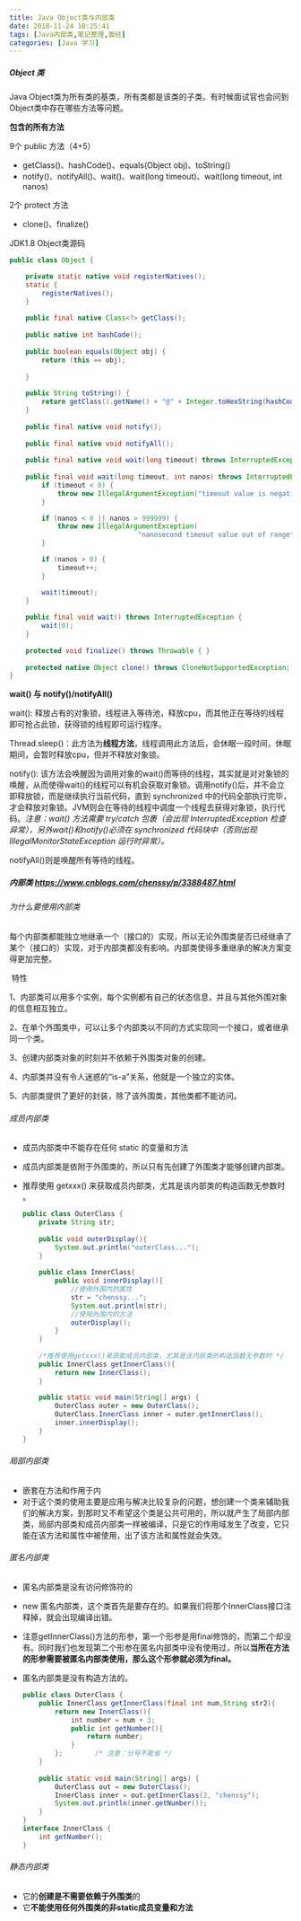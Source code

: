 ```yaml
---
title: Java Object类与内部类
date: 2018-11-24 10:25:41
tags: [Java内部类,笔记整理,面经]
categories: [Java 学习]
---
```




##### Object 类

Java Object类为所有类的基类，所有类都是该类的子类。有时候面试官也会问到Object类中存在哪些方法等问题。

**包含的所有方法**

9个 public 方法（4+5）

- getClass()、hashCode()、equals(Object obj)、toString()
- notify()、notifyAll()、wait()、wait(long timeout)、wait(long timeout, int nanos)

2个 protect 方法

- clone()、finalize()

<!-- more -->

JDK1.8 Object类源码

```java
public class Object {

    private static native void registerNatives();
    static {
        registerNatives();
    }
    
    public final native Class<?> getClass();
    
    public native int hashCode();
    
    public boolean equals(Object obj) {
        return (this == obj);
        
    }
    
    public String toString() {
        return getClass().getName() + "@" + Integer.toHexString(hashCode());
    }
    
    public final native void notify();
    
    public final native void notifyAll();
    
    public final native void wait(long timeout) throws InterruptedException;
    
    public final void wait(long timeout, int nanos) throws InterruptedException {
        if (timeout < 0) {
            throw new IllegalArgumentException("timeout value is negative");
        }

        if (nanos < 0 || nanos > 999999) {
            throw new IllegalArgumentException(
                                "nanosecond timeout value out of range");
        }

        if (nanos > 0) {
            timeout++;
        }

        wait(timeout);
    }
    
    public final void wait() throws InterruptedException {
        wait(0);
    }
    
    protected void finalize() throws Throwable { }
    
    protected native Object clone() throws CloneNotSupportedException;
}
```



**wait() 与 notify()/notifyAll()**

wait(): 释放占有的对象锁，线程进入等待池，释放cpu，而其他正在等待的线程即可抢占此锁，获得锁的线程即可运行程序。

Thread.sleep()：此方法为**线程方法**，线程调用此方法后，会休眠一段时间，休眠期间，会暂时释放cpu，但并不释放对象锁。

notify(): 该方法会唤醒因为调用对象的wait()而等待的线程，其实就是对对象锁的唤醒，从而使得wait()的线程可以有机会获取对象锁。调用notify()后，并不会立即释放锁，而是继续执行当前代码，直到 synchronized 中的代码全部执行完毕，才会释放对象锁。JVM则会在等待的线程中调度一个线程去获得对象锁，执行代码。*注意：wait() 方法需要 try/catch 包裹（会出现 InterruptedException 检查异常），另外wait()和notify()必须在 synchronized 代码块中（否则出现 IllegalMonitorStateException 运行时异常）。*

notifyAll()则是唤醒所有等待的线程。



##### 内部类 <https://www.cnblogs.com/chenssy/p/3388487.html>

###### 为什么要使用内部类

​	每个内部类都能独立地继承一个（接口的）实现，所以无论外围类是否已经继承了某个（接口的）实现，对于内部类都没有影响。内部类使得多重继承的解决方案变得更加完整。

​	特性

1、内部类可以用多个实例，每个实例都有自己的状态信息，并且与其他外围对象的信息相互独立。

2、在单个外围类中，可以让多个内部类以不同的方式实现同一个接口，或者继承同一个类。

3、创建内部类对象的时刻并不依赖于外围类对象的创建。

4、内部类并没有令人迷惑的“is-a”关系，他就是一个独立的实体。

5、内部类提供了更好的封装，除了该外围类，其他类都不能访问。



###### 成员内部类

- 成员内部类中不能存在任何 static 的变量和方法

- 成员内部类是依附于外围类的，所以只有先创建了外围类才能够创建内部类。

- 推荐使用 getxxx() 来获取成员内部类，尤其是该内部类的构造函数无参数时 。

  ```java
  public class OuterClass {
      private String str;
      
      public void outerDisplay(){
          System.out.println("outerClass...");
      }
      
      public class InnerClass{
          public void innerDisplay(){
              //使用外围内的属性
              str = "chenssy...";
              System.out.println(str);
              //使用外围内的方法
              outerDisplay();
          }
      }
      
      /*推荐使用getxxx()来获取成员内部类，尤其是该内部类的构造函数无参数时 */
      public InnerClass getInnerClass(){
          return new InnerClass();
      }
      
      public static void main(String[] args) {
          OuterClass outer = new OuterClass();
          OuterClass.InnerClass inner = outer.getInnerClass();
          inner.innerDisplay();
      }
  }
  ```

  

###### 局部内部类

- 嵌套在方法和作用于内
- 对于这个类的使用主要是应用与解决比较复杂的问题，想创建一个类来辅助我们的解决方案，到那时又不希望这个类是公共可用的，所以就产生了局部内部类，局部内部类和成员内部类一样被编译，只是它的作用域发生了改变，它只能在该方法和属性中被使用，出了该方法和属性就会失效。



###### 匿名内部类

- 匿名内部类是没有访问修饰符的

- new 匿名内部类，这个类首先是要存在的。如果我们将那个InnerClass接口注释掉，就会出现编译出错。

- 注意getInnerClass()方法的形参，第一个形参是用final修饰的，而第二个却没有。同时我们也发现第二个形参在匿名内部类中没有使用过，所以**当所在方法的形参需要被匿名内部类使用，那么这个形参就必须为final。**

- 匿名内部类是没有构造方法的。

  ```java
  public class OuterClass {
      public InnerClass getInnerClass(final int num,String str2){
          return new InnerClass(){
              int number = num + 3;
              public int getNumber(){
                  return number;
              }
          };        /* 注意：分号不能省 */
      }
      
      public static void main(String[] args) {
          OuterClass out = new OuterClass();
          InnerClass inner = out.getInnerClass(2, "chenssy");
          System.out.println(inner.getNumber());
      }
  }
  interface InnerClass {
      int getNumber();
  }
  ```

  

###### 静态内部类

- 它的**创建是不需要依赖于外围类**的
- 它**不能使用任何外围类的非static成员变量和方法**
